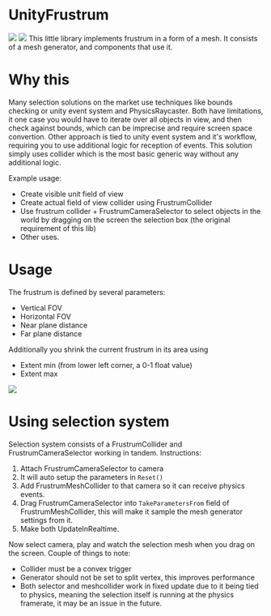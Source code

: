 # UnityFrustrum

![](https://kek.gg/i/4tnVqZ.gif)
![](https://kek.gg/i/XnPTz.gif)
This little library implements frustrum in a form of a mesh.
It consists of a mesh generator, and components that use it.

# Why this

Many selection solutions on the market use techniques like bounds checking or unity event system and PhysicsRaycaster.
Both have limitations, it one case you would have to iterate over all objects in view, and then check against bounds,
which can be imprecise and require screen space convertion. Other approach is tied to unity event system and it's workflow,
requiring you to use additional logic for reception of events. 
This solution simply uses collider which is the most basic generic way without any additional logic.

Example usage:

* Create visible unit field of view
* Create actual field of view collider using FrustrumCollider
* Use frustrum collider + FrustrumCameraSelector to select objects in the world by dragging on the screen 
the selection box (the original requirement of this lib)
* Other uses.

# Usage

The frustrum is defined by several parameters:

* Vertical FOV
* Horizontal FOV
* Near plane distance
* Far plane distance

Additionally you shrink the current frustrum in its area using
* Extent min (from lower left corner, a 0-1 float value)
* Extent max 

![](http://i.imgur.com/ByEISk5.png)

# Using selection system

Selection system consists of a FrustrumCollider and FrustrumCameraSelector working in tandem.
Instructions:
  1. Attach FrustrumCameraSelector to camera
  2. It will auto setup the parameters in `Reset()`
  3. Add FrustrumMeshCollider to that camera so it can receive physics events.
  4. Drag FrustrumCameraSelector into `TakeParametersFrom` field of FrustrumMeshCollider, 
  this will make it sample the mesh generator settings from it.
  5. Make both UpdateInRealtime.
  
  Now select camera, play and watch the selection mesh when you drag on the screen.
  Couple of things to note:
   * Collider must be a convex trigger
   * Generator should not be set to split vertex, this improves performance
   * Both selector and meshcollider work in fixed update due to it being tied to physics,
   meaning the selection itself is running at the physics framerate, it may be an issue in the future.
   

